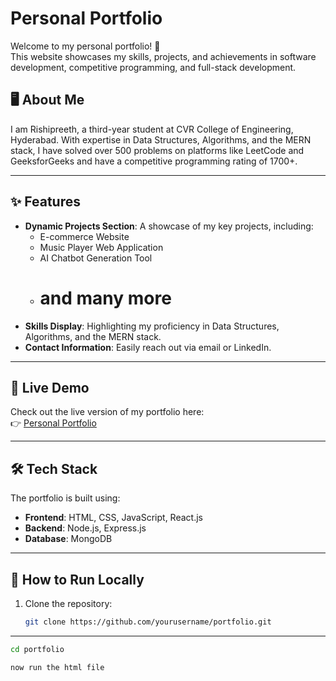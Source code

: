 # Personal Portfolio

Welcome to my personal portfolio! 🚀  
This website showcases my skills, projects, and achievements in software development, competitive programming, and full-stack development.  

## 🖥️ About Me  
I am Rishipreeth, a third-year student at CVR College of Engineering, Hyderabad. With expertise in Data Structures, Algorithms, and the MERN stack, I have solved over 500 problems on platforms like LeetCode and GeeksforGeeks and have a competitive programming rating of 1700+.  

---

## ✨ Features  
- **Dynamic Projects Section**: A showcase of my key projects, including:
  - E-commerce Website  
  - Music Player Web Application  
  - AI Chatbot Generation Tool  
  -  # and many more
- **Skills Display**: Highlighting my proficiency in Data Structures, Algorithms, and the MERN stack.  
- **Contact Information**: Easily reach out via email or LinkedIn.  

---

## 🚀 Live Demo  
Check out the live version of my portfolio here:  
👉 [Personal Portfolio](https://rishipreeth03.github.io/Portfolio/)  

---

## 🛠️ Tech Stack  
The portfolio is built using:  
- **Frontend**: HTML, CSS, JavaScript, React.js  
- **Backend**: Node.js, Express.js  
- **Database**: MongoDB  

---

## 🚀 How to Run Locally  
1. Clone the repository:  
   ```bash
   git clone https://github.com/yourusername/portfolio.git

---
```bash
cd portfolio

now run the html file